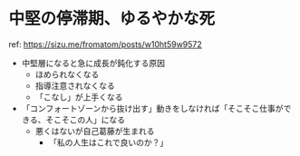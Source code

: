 # 中堅の停滞期、ゆるやかな死

ref: <https://sizu.me/fromatom/posts/w10ht59w9572>

- 中堅層になると急に成長が鈍化する原因
  - ほめられなくなる
  - 指導注意されなくなる
  - 「こなし」が上手くなる
- 「コンフォートゾーンから抜け出す」動きをしなければ「そこそこ仕事ができる、そこそこの人」になる
  - 悪くはないが自己葛藤が生まれる
    - 「私の人生はこれで良いのか？」
